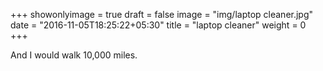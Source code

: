 +++
showonlyimage = true
draft = false
image = "img/laptop cleaner.jpg"
date = "2016-11-05T18:25:22+05:30"
title = "laptop cleaner"
weight = 0
+++

And I would walk 10,000 miles.

